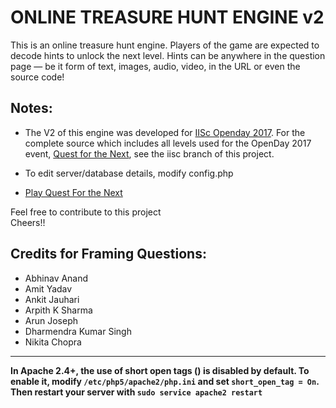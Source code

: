 ONLINE TREASURE HUNT ENGINE v2
===========================
This is an online treasure hunt engine. Players of the game are expected to decode hints to unlock the next level. Hints can be anywhere in the question page — be it form of text, images, audio, video, in the URL or even the source code!

Notes:
-----------
* The V2 of this engine was developed for <a href="http://events.csa.iisc.ac.in/openday2017/" target="_blank">IISc Openday 2017</a>. For the complete source which includes all levels used for the OpenDay 2017 event, <a href="http://events.csa.iisc.ac.in/openday2017/questfordnext/" target="_blank"> Quest for the Next</a>, see the iisc branch of this project.   

* To edit server/database details, modify config.php
   
* <a href="http://events.csa.iisc.ac.in/openday2017/questfordnext/" target="_blank">Play Quest For the Next</a>

Feel free to contribute to this project   
Cheers!!

Credits for Framing Questions:
-------------------------
<ul>
<li>Abhinav Anand</li>
<li>Amit Yadav</li>
<li>Ankit Jauhari</li>
<li>Arpith K Sharma</li>
<li>Arun Joseph</li>
<li>Dharmendra Kumar Singh</li>
<li>Nikita Chopra</li>
</ul>

---
<b>In Apache 2.4+, the use of short open tags (<? ?>) is disabled by default. To enable it, modify `/etc/php5/apache2/php.ini` and set `short_open_tag = On`. Then restart your server with `sudo service apache2 restart`</b>